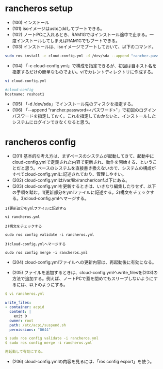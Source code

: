 #  rancheros setup
- (100) インストール
- (101) isoイメージはusbにddしてブートできる。
- (102) ノートPCに入れるとき、RAM1Gではインストール途中で止まる。一度インストールしてしまえばRAM1Gでもブートできる。
- (103) インストールは、isoイメージでブートしておいて、以下のコマンド。
```bash
sudo ros install -c cloud-config.yml -d /dev/sda --append "rancher.password=<パスワード>"
```
- (104) 「-c cloud-config.yml」で構成を指定できるが、初回は自ホスト名を指定するだけの簡単なものでよい。viでカレントディレクトリに作成する。
```bash
vi cloud-config.yml

#cloud-config
hostname: roshost1
```
- (105) 「-d /dev/sda」でインストール先のディスクを指定する。
- (106) 「--append "rancher.password=<パスワード>"」で初回のログインパスワードを指定しておく。これを指定しておかないと、インストールしたシステムにログインできなくなると思う。

# rancheros config
- (201) 基本的な考え方は、まずベースのシステムが起動してきて、起動中にcloud-config.ymlで定義された内容で更新され、動作を開始する、ということだと思う。ベースのシステムを直接書き換えないので、システムの構成がすべてcloud-config.ymlに記述されており、管理しやすい。
- (202) cloud-config.ymlは/var/lib/rancher/conf以下にある。
- (203) cloud-config.ymlを更新するときは、いきなり編集したりせず、以下の手順を踏む。1)更新部分をymlファイルに記述する。2)構文をチェックする。3)cloud-config.ymlへマージする。
```
1)更新部分をymlファイルに記述する

vi rancheros.yml

2)構文をチェックする

sudo ros config validate -i rancheros.yml

3)cloud-config.ymlへマージする

sudo ros config merge -i rancheros.yml

```
- (204) cloud-config.ymlファイルへの更新内容は、再起動後に有効になる。

- (205) ファイルを追加するときは、cloud-config.ymlへwrite_filesを(203)の方法で追加する。例えば、ノートPCで蓋を閉めてもスリープしないようにするには、以下のようにする。
```yml
$ vi rancheros.yml

write_files:
- container: acpid
  content: |
    exit 0
  owner: root
  path: /etc/acpi/suspend.sh
  permissions: "0644"

$ sudo ros config validate -i rancheros.yml
$ sudo ros config merge -i rancheros.yml

再起動して有効にする。
```

- (206) cloud-config.ymlの内容を見るには、「ros config export」を使う。
